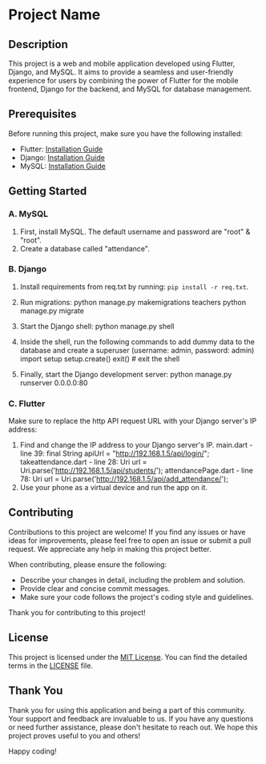 # Project Name

## Description

This project is a web and mobile application developed using Flutter, Django, and MySQL. It aims to provide a seamless and user-friendly experience for users by combining the power of Flutter for the mobile frontend, Django for the backend, and MySQL for database management.

## Prerequisites

Before running this project, make sure you have the following installed:

- Flutter: [Installation Guide](https://flutter.dev/docs/get-started/install)
- Django: [Installation Guide](https://docs.djangoproject.com/en/stable/intro/install/)
- MySQL: [Installation Guide](https://dev.mysql.com/doc/mysql-installation-excerpt/5.7/en/)

## Getting Started

### A. MySQL

1. First, install MySQL. The default username and password are "root" & "root".
2. Create a database called "attendance".

### B. Django

1. Install requirements from req.txt by running: `pip install -r req.txt`.
2. Run migrations:
      python manage.py makemigrations teachers
      python manage.py migrate
3. Start the Django shell:
      python manage.py shell

4. Inside the shell, run the following commands to add dummy data to the database and create a superuser (username: admin, password: admin)
      import setup
      setup.create()
      exit()  # exit the shell

5. Finally, start the Django development server: python manage.py runserver 0.0.0.0:80

### C. Flutter 


Make sure to replace the http API request URL with your Django server's IP address:

1. Find and change the IP address to your Django server's IP.
      main.dart           - line 39: final String apiUrl = "http://192.168.1.5/api/login/"; 
      takeattendance.dart - line 28: Uri url = Uri.parse('http://192.168.1.5/api/students/');
      attendancePage.dart - line 78: Uri url = Uri.parse('http://192.168.1.5/api/add_attendance/');
2. Use your phone as a virtual device and run the app on it.

## Contributing

Contributions to this project are welcome! If you find any issues or have ideas for improvements, please feel free to open an issue or submit a pull request. We appreciate any help in making this project better.

When contributing, please ensure the following:

- Describe your changes in detail, including the problem and solution.
- Provide clear and concise commit messages.
- Make sure your code follows the project's coding style and guidelines.

Thank you for contributing to this project!

## License

This project is licensed under the [MIT License](LICENSE). You can find the detailed terms in the [LICENSE](LICENSE) file.

## Thank You

Thank you for using this application and being a part of this community. Your support and feedback are invaluable to us. If you have any questions or need further assistance, please don't hesitate to reach out. We hope this project proves useful to you and others!

Happy coding!

